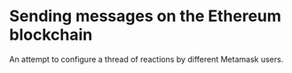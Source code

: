# Sending messages on the Ethereum blockchain
An attempt to configure a thread of reactions by different Metamask users.
